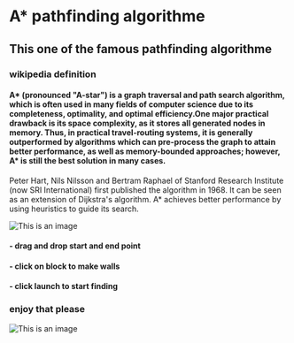 # A* pathfinding algorithme

## This one of the famous pathfinding algorithme 

### wikipedia definition 
#### A* (pronounced "A-star") is a graph traversal and path search algorithm, which is often used in many fields of computer science due to its completeness, optimality, and optimal efficiency.One major practical drawback is its  space complexity, as it stores all generated nodes in memory. Thus, in practical travel-routing systems, it is generally outperformed by algorithms which can pre-process the graph to attain better performance, as well as memory-bounded approaches; however, A* is still the best solution in many cases.

Peter Hart, Nils Nilsson and Bertram Raphael of Stanford Research Institute (now SRI International) first published the algorithm in 1968. It can be seen as an extension of Dijkstra's algorithm. A* achieves better performance by using heuristics to guide its search. 

![This is an image](https://i.postimg.cc/t4pJrtPt/Screenshot-3.png)


#### - drag and drop start and end point
#### - click on block to make walls 
#### - click launch to start finding


### enjoy that please 

![This is an image](https://i.postimg.cc/054Ns1SQ/Screenshot-2.png)
